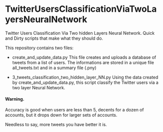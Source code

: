 # TwitterUsersClassificationViaTwoLayersNeuralNetwork
Twitter Users Classification Via Two hidden Layers Neural Network. Quick and Dirty scripts that make what they should do.

This repository contains two files:
  - create_and_update_data.py 
    This file creates and uploads a database of tweets from a list of users. 
    The informations are stored in a unique file all_tweets.txt and in a summary file (.pny)
    
  - 3_tweets_classification_two_hidden_layer_NN.py 
    Using the data created by create_and_update_data.py, this script classify the Twitter users via a two layer Neural Network.
    
#### Warning.
Accuracy is good when users are less than 5, decents for a dozen of accounts, but it drops down for larger sets of accounts. 

Needless to say, more tweets you have better it is.

